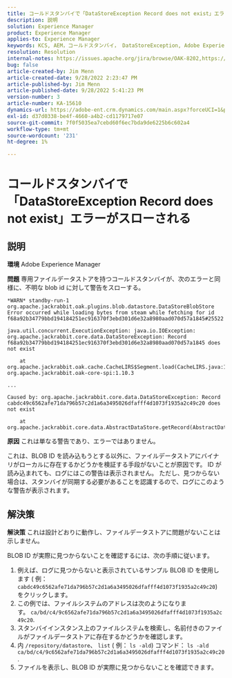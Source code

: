 ```yaml
---
title: コールドスタンバイで「DataStoreException Record does not exist」エラーがスローされる
description: 説明
solution: Experience Manager
product: Experience Manager
applies-to: Experience Manager
keywords: KCS, AEM，コールドスタンバイ， DataStoreException, Adobe Experience Manager，レコードが存在しない，エラー，警告，警告
resolution: Resolution
internal-notes: https://issues.apache.org/jira/browse/OAK-8202,https://jira.corp.adobe.com/browse/GRANITE-11668
bug: false
article-created-by: Jim Menn
article-created-date: 9/28/2022 2:23:47 PM
article-published-by: Jim Menn
article-published-date: 9/28/2022 5:41:23 PM
version-number: 3
article-number: KA-15610
dynamics-url: https://adobe-ent.crm.dynamics.com/main.aspx?forceUCI=1&pagetype=entityrecord&etn=knowledgearticle&id=5e521024-393f-ed11-9db1-0022480866ad
exl-id: d37d0338-be4f-4660-a4b2-cd1179717e07
source-git-commit: 7f0f5035ea7cebd60f6ec7bda9de6225b6c602a4
workflow-type: tm+mt
source-wordcount: '231'
ht-degree: 1%

---
```


# コールドスタンバイで「DataStoreException Record does not exist」エラーがスローされる

## 説明


<b>環境</b>
Adobe Experience Manager

<b>問題</b>
専用ファイルデータストアを持つコールドスタンバイが、次のエラーと同様に、不明な blob id に対して警告をスローする。


```
*WARN* standby-run-1 org.apache.jackrabbit.oak.plugins.blob.datastore.DataStoreBlobStore Error occurred while loading bytes from steam while fetching for id f68a92b34779bbd194184251ec916370f3ebd301d6e32a8980aad070d57a1845#25522

java.util.concurrent.ExecutionException: java.io.IOException: org.apache.jackrabbit.core.data.DataStoreException: Record f68a92b34779bbd194184251ec916370f3ebd301d6e32a8980aad070d57a1845 does not exist

    at org.apache.jackrabbit.oak.cache.CacheLIRS$Segment.load(CacheLIRS.java:1017) org.apache.jackrabbit.oak-core-spi:1.10.3

...

Caused by: org.apache.jackrabbit.core.data.DataStoreException: Record cabdc49c6562afe71da796b57c2d1a6a3495026dfafff4d1073f1935a2c49c20 does not exist

    at org.apache.jackrabbit.core.data.AbstractDataStore.getRecord(AbstractDataStore.java:59)
```


<b>原因</b>
これは単なる警告であり、エラーではありません。

これは、BLOB ID を読み込もうとする以外に、ファイルデータストアにバイナリがローカルに存在するかどうかを検証する手段がないことが原因です。
ID が読み込まれても、ログにはこの警告は表示されません。
ただし、見つからない場合は、スタンバイが同期する必要があることを認識するので、ログにこのような警告が表示されます。


## 解決策


<b>解決策</b>
これは設計どおりに動作し、ファイルデータストアに問題がないことは示しません。

BLOB ID が実際に見つからないことを確認するには、次の手順に従います。

1. 例えば、ログに見つからないと表示されているサンプル BLOB ID を使用します ( 例： `cabdc49c6562afe71da796b57c2d1a6a3495026dfafff4d1073f1935a2c49c20`) をクリックします。
2. この例では、ファイルシステムのアドレスは次のようになります。 `ca/bd/c4/9c6562afe71da796b57c2d1a6a3495026dfafff4d1073f1935a2c49c20`.
3. スタンバイインスタンス上のファイルシステムを検索し、名前付きのファイルがファイルデータストアに存在するかどうかを確認します。
4. 内 `/repository/datastore`、 `list` ( 例： `ls -ald`) コマンド： `ls -ald ca/bd/c4/9c6562afe71da796b57c2d1a6a3495026dfafff4d1073f1935a2c49c20`.
5. ファイルを表示し、BLOB ID が実際に見つからないことを確認できます。
